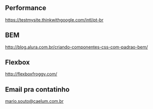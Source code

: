 
## Performance
https://testmysite.thinkwithgoogle.com/intl/pt-br

## BEM
http://blog.alura.com.br/criando-componentes-css-com-padrao-bem/

## Flexbox
http://flexboxfroggy.com/

## Email pra contatinho
mario.souto@caelum.com.br